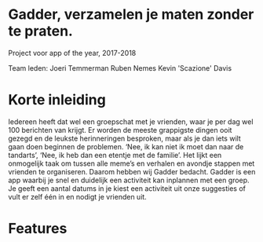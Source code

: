 # Gadder, verzamelen je maten zonder te praten.

Project voor app of the year, 2017-2018

Team leden:
Joeri Temmerman
Ruben Nemes
Kevin 'Scazione' Davis


# Korte inleiding
Iedereen heeft dat wel een groepschat met je vrienden, waar je per dag wel 100 berichten van krijgt. Er worden de meeste grappigste dingen ooit gezegd en de leukste herinneringen besproken, maar als je dan iets wilt gaan doen beginnen de problemen. ‘Nee, ik kan niet ik moet dan naar de tandarts’, ‘Nee, ik heb dan een etentje met de familie’. Het lijkt een onmogelijk taak om tussen alle meme’s en verhalen en avondje stappen met vrienden te organiseren. Daarom hebben wij Gadder bedacht. Gadder is een app waarbij je snel en duidelijk een activiteit kan inplannen met een groep. Je geeft een aantal datums in je kiest een activiteit uit onze suggesties of vult er zelf één in en nodigt je vrienden uit.

# Features


